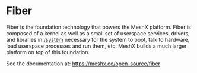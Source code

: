 # Fiber

Fiber is the foundation technology that powers the MeshX platform. Fiber is composed of a kernel as well as a small set of userspace services, drivers, and libraries in [/system](/system) necessary for the system to boot, talk to hardware, load userspace processes and run them, etc. MeshX builds a much larger platform on top of this foundation.

See the documentation at: https://meshx.co/open-source/fiber